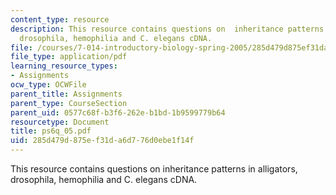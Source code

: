 ```yaml
---
content_type: resource
description: This resource contains questions on  inheritance patterns in alligators,
  drosophila, hemophilia and C. elegans cDNA.
file: /courses/7-014-introductory-biology-spring-2005/285d479d875ef31da6d776d0ebe1f14f_ps6q_05.pdf
file_type: application/pdf
learning_resource_types:
- Assignments
ocw_type: OCWFile
parent_title: Assignments
parent_type: CourseSection
parent_uid: 0577c68f-b3f6-262e-b1bd-1b9599779b64
resourcetype: Document
title: ps6q_05.pdf
uid: 285d479d-875e-f31d-a6d7-76d0ebe1f14f
---
```

This resource contains questions on  inheritance patterns in alligators, drosophila, hemophilia and C. elegans cDNA.

